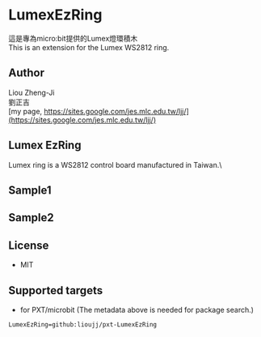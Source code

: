 # LumexEzRing

這是專為micro:bit提供的Lumex燈環積木\
This is an extension for the Lumex WS2812 ring.

## Author
Liou Zheng-Ji\
劉正吉\
[my page, https://sites.google.com/jes.mlc.edu.tw/ljj/](https://sites.google.com/jes.mlc.edu.tw/ljj/)

## Lumex EzRing
Lumex ring is a WS2812 control board manufactured in Taiwan.\

## Sample1

## Sample2

## License

* MIT

## Supported targets

* for PXT/microbit
(The metadata above is needed for package search.)

```package
LumexEzRing=github:lioujj/pxt-LumexEzRing
```
